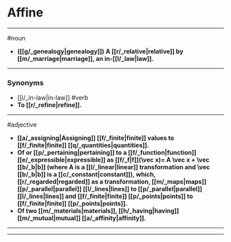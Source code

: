 # Affine
---
#noun
- **([[g/_genealogy|genealogy]]) A [[r/_relative|relative]] by [[m/_marriage|marriage]], an in-[[l/_law|law]].**
---
### Synonyms
- [[i/_in-law|in-law]]
#verb
- **To [[r/_refine|refine]].**
---
#adjective
- **[[a/_assigning|Assigning]] [[f/_finite|finite]] values to [[f/_finite|finite]] [[q/_quantities|quantities]].**
- **Of or [[p/_pertaining|pertaining]] to a [[f/_function|function]] [[e/_expressible|expressible]] as [[f/_f|f]](\vec x)= A \vec x + \vec [[b/_b|b]] (where A is a [[l/_linear|linear]] transformation and \vec [[b/_b|b]] is a [[c/_constant|constant]]), which, [[r/_regarded|regarded]] as a transformation, [[m/_maps|maps]] [[p/_parallel|parallel]] [[l/_lines|lines]] to [[p/_parallel|parallel]] [[l/_lines|lines]] and [[f/_finite|finite]] [[p/_points|points]] to [[f/_finite|finite]] [[p/_points|points]].**
- **Of two [[m/_materials|materials]], [[h/_having|having]] [[m/_mutual|mutual]] [[a/_affinity|affinity]].**
---
---
